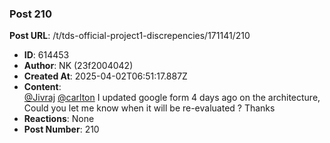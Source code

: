 ### Post 210
**Post URL**: /t/tds-official-project1-discrepencies/171141/210
- **ID**: 614453
- **Author**: NK (23f2004042)
- **Created At**: 2025-04-02T06:51:17.887Z
- **Content**:  
  <a class="mention" href="/u/jivraj">@Jivraj</a> <a class="mention" href="/u/carlton">@carlton</a>  I updated google form 4 days ago on the architecture, Could you let me know when it will be re-evaluated ? Thanks
- **Reactions**: None
- **Post Number**: 210

